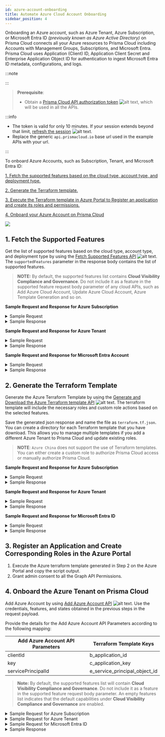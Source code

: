 ```yaml
---
id: azure-account-onboarding
title: Automate Azure Cloud Account Onboarding
sidebar_position: 4
---
```


Onboarding an Azure account, such as Azure Tenant, Azure Subscription, or Microsoft Entra ID _(previously known as Azure Active Directory)_ on Prisma Cloud connects all your Azure resources to Prisma Cloud including Accounts with Management Groups, Subscriptions, and Microsoft Entra. Prisma Cloud uses Application (Client) ID, Application Client Secret and Enterprise Application Object ID for authentication to ingest Microsoft Entra ID metadata, configurations, and logs.

:::note
 
:::

> **Prerequisite**:
> - Obtain a [Prisma Cloud API authorization token](/prisma-cloud/api/cspm/app-login/) ![alt text](/icons/api-icon-pan-dev.svg), which will be used in all the APIs.

:::info

- The token is valid for only 10 minutes. If your session extends beyond that limit, [refresh the session](/prisma-cloud/api/cspm/extend-session/) ![alt text](/icons/api-icon-pan-dev.svg).
- Replace the generic `api.prismacloud.io` base url used in the example APIs with your url.

:::

To onboard Azure Accounts, such as Subscription, Tenant, and Microsoft Entra ID:

  [1. Fetch the supported features based on the cloud type, account type, and deployment type.](#1-fetch-the-supported-features)

  [2. Generate the Terraform template.](#2-generate-the-terraform-template)

  [3. Execute the Terraform template in Azure Portal to Register an application and create its roles and permissions.](#3-register-an-application-and-create-corresponding-roles-in-the-azure-portal)

  [4. Onboard your Azure Account on Prisma Cloud ](#4-onboard-the-azure-tenant-on-prisma-cloud)

![](/img/azure_onboarding_workflow.png)

## 1. Fetch the Supported Features

Get the list of supported features based on the cloud type, account type, and deployment type by using the [Fetch Supported Features API](/prisma-cloud/api/cspm/fetch-supported-features/) ![alt text](/icons/api-icon-pan-dev.svg). The `supportedFeatures` parameter in the response body contains the list of supported features.

> **NOTE:** By default, the supported features list contains **Cloud Visibility Compliance and Governance**. Do not include it as a feature in the supported feature request body parameter of any cloud APIs, such as Add Azure Cloud Account, Update Azure Cloud Account, Azure Template Generation and so on.

**Sample Request and Response for Azure Subscription**

<details>
  <summary>Sample Request</summary>

   ```bash
    curl --request POST 'https://api.prismacloud.io/cas/v1/features/cloud/azure' \
    --header 'accept: application/json' \
    --header 'content-type: application/json' \
    --header 'x-redlock-auth: <YOUR_TOKEN>' \
    --data-raw '{
                  "accountType": "account",
                  "deploymentType": "azure"
                }'
```
  </details>

  <details>
  <summary> Sample Response </summary>

  ```json
    {
    "cloudType": "azure",
      "deploymentType": "global",
      "accountType": "account",
      "licenseType": "ENTERPRISE",
      "supportedFeatures": [
        "Agentless Scanning",
        "Auto Protect",
        "Cloud Visibility Compliance and Governance",
        "Remediation",
        "Serverless Function Scanning"
        ]
    }
  ```
  </details>

**Sample Request and Response for Azure Tenant**

<details>
  <summary>Sample Request</summary>

   ```bash
    curl --request POST 'https://api.prismacloud.io/cas/v1/features/cloud/azure' \
    --header 'accept: application/json' \
    --header 'content-type: application/json' \
    --header 'x-redlock-auth: <YOUR_TOKEN>' \
    --data-raw '{
      "accountType": "tenant",
      "deploymentType": "azure",
      "rootSyncEnabled": true
    }'
```
  </details>

  <details>
  <summary> Sample Response </summary>

  ```json
    {
      "cloudType": "azure",
      "deploymentType": "global",
      "accountType": "tenantWithMgmt",
      "licenseType": "ENTERPRISE",
      "supportedFeatures": [
        "Agentless Scanning",
        "Auto Protect",
        "Cloud Visibility Compliance and Governance",
        "Remediation",
        "Serverless Function Scanning"
      ]
    }
  ```
  </details>

  **Sample Request and Response for Microsoft Entra Account**

<details>
  <summary>Sample Request</summary>

   ```bash
    curl --request POST 'https://api.prismacloud.io/cas/v1/features/cloud/azure' \
          --header 'accept: application/json' \
          --header 'content-type: application/json' \
          --header 'x-redlock-auth: <YOUR_TOKEN>' \
          --data-raw '{
            "accountType": "tenant",
            "deploymentType": "azure"
          }'
  ```
  </details>

  <details>
  <summary> Sample Response </summary>

  ```json
      {
        "cloudType": "azure",
        "deploymentType": "global",
        "accountType": "tenant",
        "licenseType": "ENTERPRISE",
        "supportedFeatures": [
          "Cloud Visibility Compliance and Governance"
        ]
      }

  ```
  </details>



## 2. Generate the Terraform Template

Generate the Azure Terraform Template by using the [Generate and Download the Azure Terraform template API](/prisma-cloud/api/cspm/generate-template-link/) ![alt text](/icons/api-icon-pan-dev.svg). The terraform template will include the necessary roles and custom role actions based on the selected features.

Save the generated json response and name the file as `terraform.tf.json`. You can create a directory for each Terraform template that you have download. This allows you to manage multiple templates if you add a different Azure Tenant to Prisma Cloud and update existing roles.

> **NOTE**: `Azure China` does not support the use of Terraform templates. You can either create a custom role to authorize Prisma Cloud access or manually authorize Prisma Cloud.


**Sample Request and Response for Azure Subscription**

<details>
  <summary>Sample Request</summary>

   ```bash
    curl --request POST 'https://api.prismacloud.io/cas/v1/azure_template' \
          --header 'accept: application/json' \
          --header 'content-type: application/json' \
          --header 'x-redlock-auth: <YOUR_TOKEN>' \
          --data-raw '{
            "accountType": "account",
            "tenantId": "<tenant-id>",
            "features": [
              "Agentless Scanning",
              "Auto Protect",
              "Remediation",
              "Serverless Function Scanning"
            ],
            "deploymentType": "azure",
            "subscriptionId": "<subscription-id>"
          }'
```
  </details>

<details>
  <summary>Sample Response</summary>

```json
{
  "output": {
    "c__application_client_id": {
      "value": "${azuread_application.prisma_cloud_app.application_id}"
    },
    "e__enterprise_application_object_id": {
      "value": "${azuread_service_principal.prisma_cloud_sp.id}"
    },
    "d__application_client_secret": {
      "value": "${nonsensitive(azuread_application_password.password.value)}"
    },
    "b__subscription_id": {
      "value": "${var.subscription_id}"
    },
    "a__directory_tenant_id": {
      "value": "${var.tenant_id}"
    }
  },
  "provider": {
    "random": {},
    "azuread": {
      "tenant_id": "${var.tenant_id}",
      "environment": "${var.cloud_environment}"
    },
    "time": {},
    "azurerm": {
      "tenant_id": "${var.tenant_id}",
      "subscription_id": "${var.subscription_id}",
      "features": {}
    }
  },
  "resource": {
    "azuread_application_password": {
      "password": {
        "application_object_id": "${azuread_application.prisma_cloud_app.object_id}",
        "end_date_relative": "${var.application_password_expiration}"
      }
    },
    "random_string": {
      "unique_id": {
        "special": false,
        "length": 5,
        "min_lower": 5
      }
    },
    "azuread_service_principal": {
      "prisma_cloud_sp": {
        "application_id": "${azuread_application.prisma_cloud_app.application_id}"
      }
    },
    "time_sleep": {
      "wait_20_seconds": {
        "depends_on": [
          "azurerm_role_definition.custom_prisma_role"
        ],
        "create_duration": "20s"
      }
    },
    "azuread_application": {
      "prisma_cloud_app": {
        "web": {
          "homepage_url": "https://www.paloaltonetworks.com/prisma/cloud"
        },
        "display_name": "Prisma Cloud App ${random_string.unique_id.result}"
      }
    },
    "random_password": {
      "application_password": {
        "special": true,
        "length": 32
      }
    },
    "azurerm_role_assignment": {
      "assign_builtin_roles": {
        "skip_service_principal_aad_check": true,
        "scope": "/subscriptions/${var.subscription_id}",
        "for_each": "${toset(var.builtin_roles)}",
        "role_definition_name": "${each.key}",
        "principal_id": "${azuread_service_principal.prisma_cloud_sp.id}"
      },
      "assign_custom_prisma_role": {
        "role_definition_id": "${azurerm_role_definition.custom_prisma_role.role_definition_resource_id}",
        "depends_on": [
          "time_sleep.wait_20_seconds"
        ],
        "skip_service_principal_aad_check": true,
        "scope": "/subscriptions/${var.subscription_id}",
        "principal_id": "${azuread_service_principal.prisma_cloud_sp.id}"
      }
    },
    "azurerm_role_definition": {
      "custom_prisma_role": {
        "assignable_scopes": [
          "/subscriptions/${var.subscription_id}"
        ],
        "permissions": {
          "actions": "${var.custom_role_actions}",
          "not_actions": []
        },
        "scope": "/subscriptions/${var.subscription_id}",
        "name": "Prisma Cloud ${random_string.unique_id.result}",
        "timeouts": {
          "read": "5m",
          "create": "5m"
        },
        "description": "Prisma Cloud custom role created via Terraform"
      }
    }
  },
  "variable": {
    "tenant_id": {
      "default": "<tenant-id>",
      "type": "string"
    },
    "subscription_id": {
      "default": "<subscription-id>",
      "type": "string"
    },
    "builtin_roles": {
      "default": [
        "Reader"
      ],
      "type": "list"
    },
    "custom_role_actions": {
      "default": [
        "Microsoft.Management/managementGroups/descendants/read",
        "Microsoft.Security/autoProvisioningSettings/read",
        "Microsoft.Security/pricings/read",
        "Microsoft.Security/securityContacts/read",
        "Microsoft.Security/settings/read",
        "Microsoft.Compute/hostGroups/read",
        "Microsoft.Storage/storageAccounts/tableServices/read",
        "Microsoft.Storage/storageAccounts/queueServices/read",
        "Microsoft.Storage/storageAccounts/providers/Microsoft.Insights/diagnosticSettings/read",
        "Microsoft.KeyVault/vaults/read",
        "Microsoft.Network/locations/usages/read",
        "Microsoft.Network/connections/read",
        "Microsoft.Network/applicationGateways/read",
        "Microsoft.Network/loadBalancers/read",
        "Microsoft.Network/networkSecurityGroups/securityRules/read",
        "Microsoft.Network/networkSecurityGroups/defaultSecurityRules/read",
        "Microsoft.Network/applicationSecurityGroups/read",
        "Microsoft.Network/virtualNetworks/read",
        "Microsoft.Network/virtualNetworks/subnets/read",
        "Microsoft.Network/virtualNetworks/virtualNetworkPeerings/read",
        "Microsoft.Network/virtualNetworkGateways/read",
        "Microsoft.Network/routeTables/read",
        "Microsoft.Network/routeTables/routes/read",
        "Microsoft.Network/azurefirewalls/read",
        "Microsoft.Network/firewallPolicies/read",
        "Microsoft.Network/publicIPAddresses/read"
      ],
      "type": "list"
    },
    "cloud_environment": {
      "default": "public",
      "type": "string"
    },
    "application_password_expiration": {
      "default": "8760h",
      "type": "string"
    }
  },
  "terraform": {
    "required_providers": {
      "random": "=3.1.0",
      "azuread": "=2.28.1",
      "time": "=0.7.0",
      "azurerm": "=3.24.0"
    }
  }
}

```

</details>


**Sample Request and Response for Azure Tenant**
<details>
  <summary>Sample Request</summary>

```bash
    curl --request POST 'https://api.prismacloud.io/cas/v1/azure_template' \
          --header 'accept: application/json' \
          --header 'content-type: application/json' \
          --header 'x-redlock-auth: <YOUR_TOKEN>' \
          --data-raw '{
            "accountType": "tenant",
            "tenantId": "<tenant-id>",
            "features": [
              "Agentless Scanning",
              "Auto Protect",
              "Remediation",
              "Serverless Function Scanning"
            ],
            "deploymentType": "azure",
            "rootSyncEnabled": true
          }'
```
</details>

<details>
  <summary>Sample Response</summary>

```json
"output": {
    "f_consent_link": {
      "value": "${var.azure_portal_link}?quickstart=true#blade/Microsoft_AAD_RegisteredApps/ApplicationMenuBlade/CallAnAPI/appId/${azuread_application.prisma_cloud_app.application_id}/isMSAApp/"
    },
    "d_application_key_expiration": {
      "value": "${azuread_application_password.password.end_date}"
    },
    "e_service_principal_object_id": {
      "value": "${azuread_service_principal.prisma_cloud_sp.id}"
    },
    "a_active_directory_id": {
      "value": "${var.tenant_id}"
    },
    "c_application_key": {
      "value": "${nonsensitive(azuread_application_password.password.value)}"
    },
    "b_application_id": {
      "value": "${azuread_application.prisma_cloud_app.application_id}"
    }
  },
  "data": {
    "azurerm_management_group": {
      "tenant_root_group": {
        "name": "${var.tenant_id}"
      }
    }
  },
  "provider": {
    "random": {},
    "azuread": {
      "tenant_id": "${var.tenant_id}",
      "environment": "${var.cloud_environment}"
    },
    "time": {},
    "azurerm": {
      "tenant_id": "${var.tenant_id}",
      "features": {}
    }
  },
  "resource": {
    "azuread_application_password": {
      "password": {
        "application_object_id": "${azuread_application.prisma_cloud_app.object_id}",
        "end_date_relative": "${var.application_password_expiration}"
      }
    },
    "random_string": {
      "unique_id": {
        "special": false,
        "length": 5,
        "min_lower": 5
      }
    },
    "azuread_service_principal": {
      "prisma_cloud_sp": {
        "application_id": "${azuread_application.prisma_cloud_app.application_id}"
      }
    },
    "time_sleep": {
      "wait_20_seconds": {
        "depends_on": [
          "azurerm_role_definition.custom_prisma_role"
        ],
        "create_duration": "20s"
      }
    },
    "azuread_application": {
      "prisma_cloud_app": {
        "required_resource_access": {
          "dynamic": {
            "resource_access": {
              "for_each": "${toset(var.active_directory_graph_api_roles)}",
              "content": {
                "id": "${resource_access.value}",
                "type": "Role"
              }
            }
          },
          "resource_app_id": "00000003-0000-0000-c000-000000000000"
        },
        "web": {
          "homepage_url": "https://www.paloaltonetworks.com/prisma/cloud"
        },
        "display_name": "Prisma Cloud App ${random_string.unique_id.result}"
      }
    },
    "random_password": {
      "application_password": {
        "special": true,
        "length": 32
      }
    },
    "azurerm_role_assignment": {
      "assign_builtin_roles": {
        "skip_service_principal_aad_check": true,
        "scope": "${data.azurerm_management_group.tenant_root_group.id}",
        "for_each": "${toset(var.builtin_roles)}",
        "role_definition_name": "${each.key}",
        "principal_id": "${azuread_service_principal.prisma_cloud_sp.id}"
      },
      "assign_custom_prisma_role": {
        "role_definition_id": "${azurerm_role_definition.custom_prisma_role.role_definition_resource_id}",
        "depends_on": [
          "time_sleep.wait_20_seconds"
        ],
        "skip_service_principal_aad_check": true,
        "scope": "${data.azurerm_management_group.tenant_root_group.id}",
        "principal_id": "${azuread_service_principal.prisma_cloud_sp.id}"
      }
    },
    "azurerm_role_definition": {
      "custom_prisma_role": {
        "assignable_scopes": [
          "${data.azurerm_management_group.tenant_root_group.id}"
        ],
        "permissions": {
          "actions": "${var.custom_role_actions}",
          "not_actions": []
        },
        "scope": "${data.azurerm_management_group.tenant_root_group.id}",
        "name": "prisma-cloud-policy-${random_string.unique_id.result}",
        "timeouts": {
          "read": "5m",
          "create": "5m"
        },
        "description": "Prisma Cloud custom role created via Terraform"
      }
    }
  },
  "variable": {
    "tenant_id": {
      "default": "f597bfbe-067c-4622-aaf7-b88bc8f6fa41",
      "type": "string"
    },
    "active_directory_graph_api_roles": {
      "default": [
        "df021288-bdef-4463-88db-98f22de89214",
        "246dd0d5-5bd0-4def-940b-0421030a5b68",
        "5b567255-7703-4780-807c-7be8301ae99b",
        "98830695-27a2-44f7-8c18-0c3ebc9698f6",
        "230c1aed-a721-4c5d-9cb4-a90514e508ef",
        "dbb9058a-0e50-45d7-ae91-66909b5d4664",
        "9a5d68dd-52b0-4cc2-bd40-abcf44ac3a30",
        "7ab1d382-f21e-4acd-a863-ba3e13f7da61"
      ],
      "type": "list"
    },
    "builtin_roles": {
      "default": [
        "Reader"
      ],
      "type": "list"
    },
    "azure_portal_link": {
      "default": "https://portal.azure.com/",
      "type": "string"
    },
    "custom_role_actions": {
      "default": [
        "Microsoft.Management/managementGroups/descendants/read",
        "Microsoft.Security/autoProvisioningSettings/read",
        "Microsoft.Security/pricings/read",
        "Microsoft.Security/securityContacts/read",
        "Microsoft.Security/settings/read",
        "Microsoft.Compute/hostGroups/read",
        "Microsoft.Storage/storageAccounts/tableServices/read",
        "Microsoft.Storage/storageAccounts/queueServices/read",
        "Microsoft.Storage/storageAccounts/providers/Microsoft.Insights/diagnosticSettings/read",
        "Microsoft.KeyVault/vaults/read",
        "Microsoft.Network/locations/usages/read",
        "Microsoft.Network/connections/read",
        "Microsoft.Network/applicationGateways/read",
        "Microsoft.Network/loadBalancers/read",
        "Microsoft.Network/networkSecurityGroups/securityRules/read",
        "Microsoft.Network/networkSecurityGroups/defaultSecurityRules/read",
        "Microsoft.Network/applicationSecurityGroups/read",
        "Microsoft.Network/virtualNetworks/read",
        "Microsoft.Network/virtualNetworks/subnets/read",
        "Microsoft.Network/virtualNetworks/virtualNetworkPeerings/read",
        "Microsoft.Network/virtualNetworkGateways/read",
        "Microsoft.Network/routeTables/read",
        "Microsoft.Network/routeTables/routes/read",
        "Microsoft.Network/azurefirewalls/read",
        "Microsoft.Network/firewallPolicies/read",
        "Microsoft.Network/publicIPAddresses/read",
        "Microsoft.Network/ddosProtectionPlans/read",
        "Microsoft.Network/frontDoorWebApplicationFirewallPolicies/read",
        "Microsoft.Resources/subscriptions/resourceGroups/read",
        "Microsoft.Resources/Resources/read",
        "Microsoft.Authorization/locks/read",
        "Microsoft.Authorization/policyAssignments/read",
        "Microsoft.Authorization/classicAdministrators/read",
        "Microsoft.Authorization/permissions/read",
        "Microsoft.Authorization/policyDefinitions/read",
        "Microsoft.Authorization/roleDefinitions/read",
        "Microsoft.Authorization/roleAssignments/read",
        "Microsoft.ContainerInstance/containerGroups/read",
        "Microsoft.ContainerRegistry/registries/read",
        "Microsoft.ContainerRegistry/registries/metadata/read",
        "Microsoft.ContainerRegistry/registries/webhooks/getCallbackConfig/action",
        "Microsoft.ContainerService/managedClusters/read",
        "Microsoft.Compute/disks/read",
        "Microsoft.Compute/availabilitySets/read",
        "Microsoft.Compute/virtualMachines/read",
        "Microsoft.Compute/virtualMachines/instanceView/read",
        "Microsoft.Compute/virtualMachines/extensions/read",
        "Microsoft.Compute/virtualMachineScaleSets/read",
        "Microsoft.Compute/virtualMachineScaleSets/virtualMachines/read",
        "Microsoft.Compute/virtualMachineScaleSets/virtualmachines/instanceView/read",
        "Microsoft.Sql/managedInstances/read",
        "Microsoft.Sql/servers/read",
        "Microsoft.Sql/servers/securityAlertPolicies/read",
        "Microsoft.Sql/servers/auditingSettings/read",
        "Microsoft.Sql/servers/databases/read",
        "Microsoft.Sql/servers/databases/securityAlertPolicies/read",
        "Microsoft.Sql/servers/databases/transparentDataEncryption/read"

    ],
      "type": "list"
    },
    "cloud_environment": {
      "default": "public",
      "type": "string"
    },
    "application_password_expiration": {
      "default": "8760h",
      "type": "string"
    }
  },
  "terraform": {
    "required_providers": {
      "random": "=3.1.0",
      "azuread": "=2.28.1",
      "time": "=0.7.0",
      "azurerm": "=3.24.0"
    }
  }
}
```

</details>

**Sample Request and Response for Microsoft Entra ID**
<details>
  <summary>Sample Request</summary>

```bash
    curl --request POST 'https://api.prismacloud.io/cas/v1/azure_template' \
          --header 'accept: application/json' \
          --header 'content-type: application/json' \
          --header 'x-redlock-auth: <YOUR_TOKEN>' \
          --data-raw '{
            "accountType": "tenant",
            "tenantId": "<tenant-id>",
            "features": [],
            "deploymentType": "azure"
              }'
```
</details>

<details>
  <summary>Sample Response</summary>

```json
{
  "output": {
    "f_consent_link": {
      "value": "${var.azure_portal_link}?quickstart=true#blade/Microsoft_AAD_RegisteredApps/ApplicationMenuBlade/CallAnAPI/appId/${azuread_application.prisma_cloud_app.application_id}/isMSAApp/"
    },
    "d_application_key_expiration": {
      "value": "${azuread_application_password.password.end_date}"
    },
    "e_service_principal_object_id": {
      "value": "${azuread_service_principal.prisma_cloud_sp.id}"
    },
    "a_active_directory_id": {
      "value": "${var.tenant_id}"
    },
    "c_application_key": {
      "value": "${nonsensitive(azuread_application_password.password.value)}"
    },
    "b_application_id": {
      "value": "${azuread_application.prisma_cloud_app.application_id}"
    }
  },
  "provider": {
    "random": {},
    "azuread": {
      "tenant_id": "${var.tenant_id}",
      "environment": "${var.cloud_environment}"
    },
    "time": {}
  },
  "resource": {
    "azuread_application_password": {
      "password": {
        "application_object_id": "${azuread_application.prisma_cloud_app.object_id}",
        "end_date_relative": "${var.application_password_expiration}"
      }
    },
    "random_string": {
      "unique_id": {
        "special": false,
        "length": 5,
        "min_lower": 5
      }
    },
    "azuread_service_principal": {
      "prisma_cloud_sp": {
        "application_id": "${azuread_application.prisma_cloud_app.application_id}"
      }
    },
    "azuread_application": {
      "prisma_cloud_app": {
        "required_resource_access": {
          "dynamic": {
            "resource_access": {
              "for_each": "${toset(var.active_directory_graph_api_roles)}",
              "content": {
                "id": "${resource_access.value}",
                "type": "Role"
              }
            }
          },
          "resource_app_id": "00000003-0000-0000-c000-000000000000"
        },
        "web": {
          "homepage_url": "https://www.paloaltonetworks.com/prisma/cloud"
        },
        "display_name": "Prisma Cloud App ${random_string.unique_id.result}"
      }
    },
    "random_password": {
      "application_password": {
        "special": true,
        "length": 32
      }
    }
  },
  "variable": {
    "tenant_id": {
      "default": "<tenant-id>",
      "type": "string"
    },
    "active_directory_graph_api_roles": {
      "default": [
        "df021288-bdef-4463-88db-98f22de89214",
        "246dd0d5-5bd0-4def-940b-0421030a5b68",
        "5b567255-7703-4780-807c-7be8301ae99b",
        "98830695-27a2-44f7-8c18-0c3ebc9698f6",
        "230c1aed-a721-4c5d-9cb4-a90514e508ef",
        "dbb9058a-0e50-45d7-ae91-66909b5d4664",
        "9a5d68dd-52b0-4cc2-bd40-abcf44ac3a30",
        "7ab1d382-f21e-4acd-a863-ba3e13f7da61"
      ],
      "type": "list"
    },
    "azure_portal_link": {
      "default": "https://portal.azure.com/",
      "type": "string"
    },
    "cloud_environment": {
      "default": "public",
      "type": "string"
    },
    "application_password_expiration": {
      "default": "8760h",
      "type": "string"
    }
  },
  "terraform": {
    "required_providers": {
      "random": "=3.1.0",
      "azuread": "=2.28.1",
      "time": "=0.7.0",
      "azurerm": "=3.24.0"
    }
  }
}

```

</details>



## 3. Register an Application and Create Corresponding Roles in the Azure Portal

  1. Execute the Azure terraform template generated in Step 2 on the Azure Portal and copy the script output.
  2. Grant admin consent to all the Graph API Permissions.

## 4. Onboard the Azure Tenant on Prisma Cloud

Add Azure Account by using [Add Azure Account API](/prisma-cloud/api/cspm/add-azure-cloud-account/) ![alt text](/icons/api-icon-pan-dev.svg). Use the credentials, features, and states obtained in the previous steps in the request payload.

Provide the details for the Add Azure Account API Parameters according to the following mapping:

Add Azure Account API Parameters | Terraform Template Keys
-------------------------------- | -----------------------
clientId | b_application_id
key | c_application_key
servicePrincipalId | e_service_principal_object_id

> **Note:** By default, the supported features list will contain **Cloud Visibility Compliance and Governance**. Do not include it as a feature in the supported feature request body parameter. An empty features list indicates that the default capabilities under **Cloud Visibility Compliance and Governance** are enabled.

<details>
<summary>Sample Request for Azure Subscription</summary>

```bash
curl -v --request POST 'https://api.prismacloud.io/cas/v1/azure_account' \
--header 'Content-Type: application/json' \
--header 'Accept: application/json' \
--header 'x-redlock-auth: <YOUR_TOKEN>' \
--data-raw '{
  "clientId": "<application-id>",
  "cloudAccount": {
    "accountId": "<subscription-id>",
    "accountType": "account",
    "enabled": true,
    "name": "Azure Account",
    "groupIds": [
      "<group-id>"
    ]
  },
  "environmentType": "azure",
  "key": "<client-secret>",
  "monitorFlowLogs": true,
  "servicePrincipalId": "<enterprise-application-object-id>",
  "tenantId": "<tenant-id>",
  "features": [
    {
      "name": "Agentless Scanning",
      "state": "enabled"
    },
    {
      "name": "Auto Protect",
      "state": "enabled"
    },
    {
      "name": "Remediation",
      "state": "enabled"
    },
    {
      "name": "Serverless Function Scanning",
      "state": "enabled"
    }
  ]
}'
```
</details>

<details>
<summary>Sample Request for Azure Tenant</summary>

```bash
curl -v --request POST 'https://api.prismacloud.io/cas/v1/azure_account' \
--header 'Content-Type: application/json' \
--header 'Accept: application/json' \
--header 'x-redlock-auth: <YOUR_TOKEN>' \
--data-raw 'curl -v --request POST 'https://api.prismacloud.io/cas/v1/azure_account' \
--header 'Content-Type: application/json' \
--header 'Accept: application/json' \
--header 'x-redlock-auth: <YOUR_TOKEN>' \
--data-raw '{
  "clientId": "<client-id>",
  "cloudAccount": {
    "accountType": "tenant",
    "enabled": true,
    "name": "Azure Account"
  },
  "environmentType": "azure",
  "key": "<client-secret>",
  "monitorFlowLogs": true,
  "servicePrincipalId": "<enterprise-application-object-id>",
  "tenantId": "<tenant-id>",
  "features": [
    {
      "name": "Agentless Scanning",
      "state": "enabled"
    },
    {
      "name": "Auto Protect",
      "state": "enabled"
    },
    {
      "name": "Remediation",
      "state": "enabled"
    },
    {
      "name": "Serverless Function Scanning",
      "state": "enabled"
    }
  ],
  "defaultAccountGroupId": "<default-account-group-id>",
  "rootSyncEnabled": true,
  "hierarchySelection": [
    {
      "displayName": "Tenant Root Group",
      "nodeType": "TENANT",
      "resourceId": "<tenant-id>",
      "selectionType": "ALL"
    }
  ]
}'

```
</details>

<details>
<summary>Sample Request for Microsoft Entra ID</summary>

```bash
curl -v --request POST 'https://api.prismacloud.io/cas/v1/azure_account' \
--header 'Content-Type: application/json' \
--header 'Accept: application/json' \
--header 'x-redlock-auth: <YOUR_TOKEN>' \
--data-raw '{
  "clientId": "<client-id>",
  "cloudAccount": {
    "accountType": "tenant",
    "enabled": true,
    "name": "Azure Account",
    "groupIds": [
      "<group-id>"
    ]
  },
  "environmentType": "azure",
  "key": "<client-secret>",
  "monitorFlowLogs": false,
  "servicePrincipalId": "<enterprise-application-object-id>",
  "tenantId": "<tenant-id>",
  "features": []
}'

```
</details>

<details>
  <summary> Sample Response </summary>

```
  200 (Success)
```
</details>